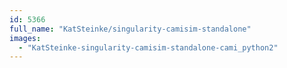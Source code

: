 ```yaml
---
id: 5366
full_name: "KatSteinke/singularity-camisim-standalone"
images: 
  - "KatSteinke-singularity-camisim-standalone-cami_python2"
---
```

